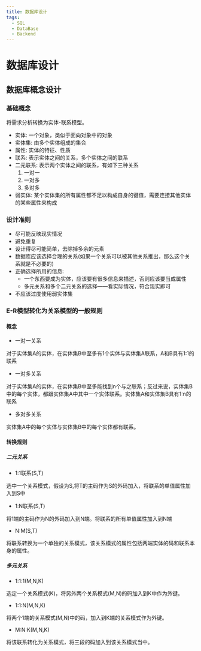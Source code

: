 ```yaml
---
title: 数据库设计
tags: 
  - SQL
  - DataBase
  - Backend
---
```


# 数据库设计

## 数据库概念设计

### 基础概念

将需求分析转换为实体-联系模型。

- 实体: 一个对象，类似于面向对象中的对象
- 实体集: 由多个实体组成的集合
- 属性: 实体的特征、性质
- 联系: 表示实体之间的关系，多个实体之间的联系
- 二元联系: 表示两个实体之间的联系，有如下三种关系
  1. 一对一
  2. 一对多
  3. 多对多
- 弱实体: 某个实体集的所有属性都不足以构成自身的键值，需要连接其他实体的某些属性来构成

### 设计准则

- 尽可能反映现实情况
- 避免重复
- 设计得尽可能简单，去除掉多余的元素
- 数据库应该选择合理的关系(如果一个关系可以被其他关系推出，那么这个关系就是不必要的)
- 正确选择所用的信息:
  + 一个东西要成为实体，应该要有很多信息来描述，否则应该要当成属性
  + 多元关系和多个二元关系的选择——看实际情况，符合现实即可
- 不应该过度使用弱实体集

### E-R模型转化为关系模型的一般规则

#### 概念

- 一对一关系

对于实体集A的实体，在实体集B中至多有1个实体与实体集A联系，A和B具有1:1的联系

- 一对多关系

对于实体集A的实体，在实体集B中至多能找到n个与之联系；反过来说，实体集B中的每个实体，都跟实体集A中其中一个实体联系。实体集A和实体集B具有1:n的联系

- 多对多关系

实体集A中的每个实体与实体集B中的每个实体都有联系。

#### 转换规则

##### 二元关系

- 1:1联系(S,T)

选中一个关系模式，假设为S,将T的主码作为S的外码加入，将联系的单值属性加入到S中

- 1:N联系(S,T)

将1端的主码作为N的外码加入到N端。将联系的所有单值属性加入到N端

- N:M(S,T)

将联系转换为一个单独的关系模式，该关系模式的属性包括两端实体的码和联系本身的属性。

##### 多元关系

- 1:1:1(M,N,K)

选定一个关系模式(K)，将另外两个关系模式(M,N)的码加入到K中作为外键。

- 1:1:N(M,N,K)

将两个1端的关系模式(M,N)中的码，加入到K端的关系模式作为外键。

- M:N:K(M,N,K)

将该联系转化为关系模式，将三段的码加入到该关系模式当中。